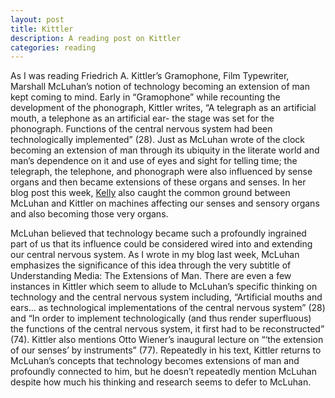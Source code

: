 ```yaml
---
layout: post
title: Kittler
description: A reading post on Kittler
categories: reading
---
```

As I was reading Friedrich A. Kittler’s Gramophone, Film Typewriter, Marshall McLuhan’s notion of technology becoming an extension of man kept coming to mind. Early in “Gramophone” while recounting the development of the phonograph, Kittler writes, “A telegraph as an artificial mouth, a telephone as an artificial ear- the stage was set for the phonograph. Functions of the central nervous system had been technologically implemented” (28). Just as McLuhan wrote of the clock becoming an extension of man through its ubiquity in the literate world and man’s dependence on it and use of eyes and sight for telling time; the telegraph, the telephone, and phonograph were also influenced by sense organs and then became extensions of these organs and senses. In her blog post this week, [Kelly](http://kellypolasek.github.io/blog/2016-02-03/Reading-Kittler's-Gramophone.html) also caught the common ground between McLuhan and Kittler on machines affecting our senses and sensory organs and also becoming those very organs.  

McLuhan believed that technology became such a profoundly ingrained part of us that its influence could be considered wired into and extending our central nervous system. As I wrote in my blog last week, McLuhan emphasizes the significance of this idea through the very subtitle of Understanding Media: The Extensions of Man. There are even a few instances in Kittler which seem to allude to McLuhan’s specific thinking on technology and the central nervous system including, “Artificial mouths and ears… as technological implementations of the central nervous system” (28) and “In order to implement technologically (and thus render superfluous) the functions of the central nervous system, it first had to be reconstructed” (74). Kittler also mentions Otto Wiener’s inaugural lecture on “‘the extension of our senses’ by instruments” (77). Repeatedly in his text, Kittler returns to McLuhan’s concepts that technology becomes extensions of man and profoundly connected to him, but he doesn’t repeatedly mention McLuhan despite how much his thinking and research seems to defer to McLuhan. 
